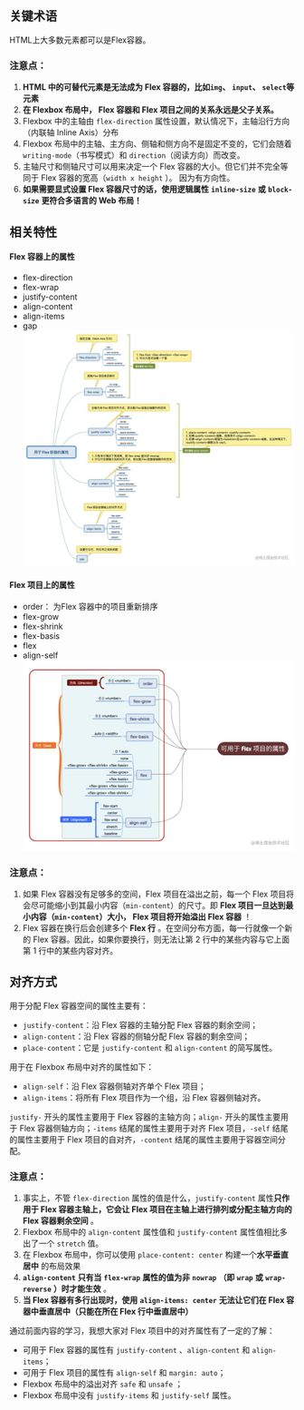 ## 关键术语

HTML上大多数元素都可以是Flex容器。

### 注意点：
1. **HTML 中的可替代元素是无法成为 Flex 容器的，比如`img`、 `input`、 `select`等元素**
2. **在 Flexbox 布局中， Flex 容器和 Flex 项目之间的关系永远是父子关系。**
3. Flexbox 中的主轴由 `flex-direction` 属性设置，默认情况下，主轴沿行方向（内联轴 Inline Axis）分布
4. Flexbox 布局中的主轴、主方向、侧轴和侧方向不是固定不变的，它们会随着`writing-mode`（书写模式）和 `direction`（阅读方向）而改变。
5. 主轴尺寸和侧轴尺寸可以用来决定一个 Flex 容器的大小。但它们并不完全等同于 Flex 容器的宽高（`width x height` ）。 因为有方向性。
6. **如果需要显式设置 Flex 容器尺寸的话，使用逻辑属性** **`inline-size`** **或** **`block-size`** **更符合多语言的 Web 布局！**

## 相关特性

#### **Flex 容器**上的属性
- flex-direction
- flex-wrap
- justify-content
- align-content
- align-items
- gap
![](https://raw.githubusercontent.com/SilverCoin0214/XavierCoinPic/main/image/%08js/202301301617876.png)

#### **Flex 项目**上的属性
- order： 为Flex 容器中的项目重新排序
- flex-grow
- flex-shrink
- flex-basis
- flex
- align-self
![](https://raw.githubusercontent.com/SilverCoin0214/XavierCoinPic/main/image/%08js/202301301618667.png)


### 注意点：
1. 如果 Flex 容器没有足够多的空间，Flex 项目在溢出之前，每一个 Flex 项目将会尽可能缩小到其最小内容（`min-content`）的尺寸。即 **Flex 项目一旦达到最小内容（`min-content`）大小， Flex 项目将开始溢出 Flex 容器** ！
2. Flex 容器在换行后会创建多个 **Flex 行** 。在空间分布方面，每一行就像一个新的 Flex 容器。因此，如果你要换行，则无法让第 2 行中的某些内容与它上面第 1 行中的某些内容对齐。

## 对齐方式

用于分配 Flex 容器空间的属性主要有：
-   `justify-content`：沿 Flex 容器的主轴分配 Flex 容器的剩余空间；
-   `align-content`：沿 Flex 容器的侧轴分配 Flex 容器的剩余空间；
-   `place-content`：它是 `justify-content` 和 `align-content` 的简写属性。

用于在 Flexbox 布局中对齐的属性如下：
-   `align-self`：沿 Flex 容器侧轴对齐单个 Flex 项目；
-   `align-items`：将所有 Flex 项目作为一个组，沿 Flex 容器侧轴对齐。

`justify-` 开头的属性主要用于 Flex 容器的主轴方向；`align-` 开头的属性主要用于 Flex 容器侧轴方向；`-items` 结尾的属性主要用于对齐 Flex 项目，`-self` 结尾的属性主要用于 Flex 项目的自对齐，`-content` 结尾的属性主要用于容器空间分配。

### 注意点：
1. 事实上，不管 `flex-direction` 属性的值是什么，`justify-content` 属性**只作用于 Flex 容器主轴上，它会让 Flex 项目在主轴上进行排列或分配主轴方向的 Flex 容器剩余空间** 。
2. Flexbox 布局中的 `align-content` 属性值和 `justify-content` 属性值相比多出了一个 `stretch` 值。
3. 在 Flexbox 布局中，你可以使用 `place-content: center` 构建一个**水平垂直居中** 的布局效果
4. **`align-content`** **只有当** **`flex-wrap`** **属性的值为非** **`nowrap`** **（即** **`wrap`** **或** **`wrap-reverse`** **）时才能生效** 。
5. **当 Flex 容器有多行出现时，使用** **`align-items: center`** **无法让它们在 Flex 容器中垂直居中（只能在所在 Flex 行中垂直居中）**


通过前面内容的学习，我想大家对 Flex 项目中的对齐属性有了一定的了解：

-   可用于 Flex 容器的属性有 `justify-content` 、`align-content` 和 `align-items`；
-   可用于 Flex 项目的属性有 `align-self` 和 `margin: auto`；
-   Flexbox 布局中的溢出对齐 `safe` 和 `unsafe` ；
-   Flexbox 布局中没有 `justify-items` 和 `justify-self` 属性。



